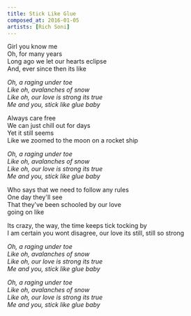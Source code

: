 ```yaml
---
title: Stick Like Glue
composed_at: 2016-01-05
artists: [Rich Soni]
---
```


Girl you know me  
Oh, for many years  
Long ago we let our hearts eclipse  
And, ever since then its like  

*Oh, a raging under toe*  
*Like oh, avalanches of snow*  
*Like oh, our love is strong its true*  
*Me and you, stick like glue baby*  

Always care free  
We can just chill out for days  
Yet it still seems  
Like we zoomed to the moon on a rocket ship  

*Oh, a raging under toe*  
*Like oh, avalanches of snow*  
*Like oh, our love is strong its true*  
*Me and you, stick like glue baby*  

Who says that we need to follow any rules  
One day they'll see  
That they've been schooled by our love  
going on like  

Its crazy, the way, the time keeps tick tocking by  
I am certain you wont disagree, our love its still, still so strong  

*Oh, a raging under toe*  
*Like oh, avalanches of snow*  
*Like oh, our love is strong its true*  
*Me and you, stick like glue baby*  

*Oh, a raging under toe*  
*Like oh, avalanches of snow*  
*Like oh, our love is strong its true*  
*Me and you, stick like glue baby*  
